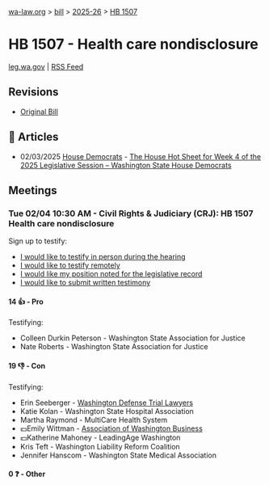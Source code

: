 [wa-law.org](/) > [bill](/bill/) > [2025-26](/bill/2025-26/) > [HB 1507](/bill/2025-26/hb/1507/)

# HB 1507 - Health care nondisclosure
[leg.wa.gov](https://app.leg.wa.gov/billsummary?BillNumber=1507&Year=2025&Initiative=false) | [RSS Feed](./rss.xml)

## Revisions
* [Original Bill](1/)

## 📰 Articles
* 02/03/2025 [House Democrats](/org/house_democrats/) - [The House Hot Sheet for Week 4 of the 2025 Legislative Session – Washington State House Democrats](https://housedemocrats.wa.gov/blog/2025/02/03/the-house-hot-sheet-for-week-4-of-the-2025-legislative-session/#:~:text=HB%201507)

## Meetings
### Tue 02/04 10:30 AM - Civil Rights & Judiciary (CRJ): HB 1507 Health care nondisclosure
Sign up to testify:
* [I would like to testify in person during the hearing](https://app.leg.wa.gov/csi/Testifier/Add?chamber=House&mId=32688&aId=162741&caId=25363&tId=1)
* [I would like to testify remotely](https://app.leg.wa.gov/csi/Testifier/Add?chamber=House&mId=32688&aId=162741&caId=25363&tId=2)
* [I would like my position noted for the legislative record](https://app.leg.wa.gov/csi/Testifier/Add?chamber=House&mId=32688&aId=162741&caId=25363&tId=3)
* [I would like to submit written testimony](https://app.leg.wa.gov/csi/Testifier/Add?chamber=House&mId=32688&aId=162741&caId=25363&tId=4)

#### 14 👍 - Pro
Testifying:
* Colleen Durkin Peterson - Washington State Association for Justice
* Nate Roberts - Washington State Association for Justice

#### 19 👎 - Con
Testifying:
* Erin Seeberger - [Washington Defense Trial Lawyers](/org/washington_defense_trial_lawyers/)
* Katie Kolan - Washington State Hospital Association
* Martha Raymond - MultiCare Health System
* 💵Emily Wittman - [Association of Washington Business](/org/association_of_washington_business/)
* 💵Katherine Mahoney - LeadingAge Washington
* Kris Teft - Washington Liability Reform Coalition
* Jennifer Hanscom - Washington State Medical Association

#### 0 ❓ - Other
